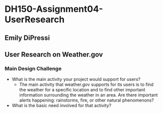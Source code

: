 # DH150-Assignment04-UserResearch

## Emily DiPressi 


## User Research on Weather.gov 
### Main Design Challenge 
* What is the main activity your project would support for users?
  * The main activity that weather.gov supports for its users is to find the weather for a specific location and to find other important information surrounding the weather in an area. Are there important alerts happening: rainstorms, fire, or other natural phenomenons?
* What is the basic need involved for that activity?
